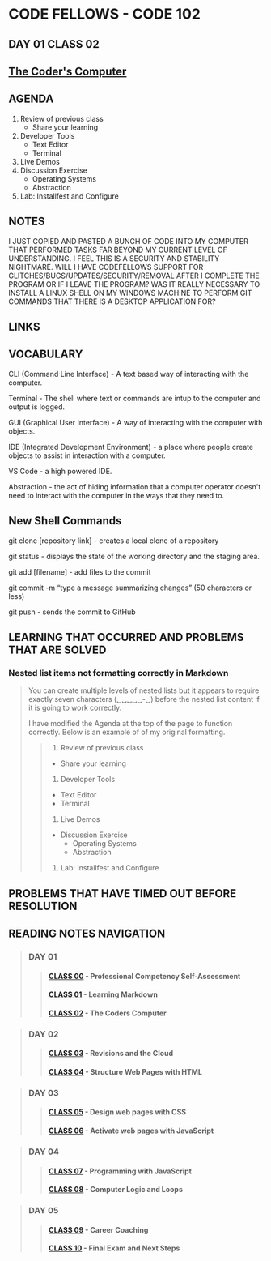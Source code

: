 # CODE FELLOWS - CODE 102

## DAY 01 CLASS 02

## [The Coder's Computer](https://github.com/codefellows/seattle-code-102d37/tree/main/class-02)

## AGENDA
1. Review of previous class
    - Share your learning
1. Developer Tools
    - Text Editor
    - Terminal
1. Live Demos
1. Discussion Exercise
    - Operating Systems
    - Abstraction
1. Lab: Installfest and Configure

## NOTES

I JUST COPIED AND PASTED A BUNCH OF CODE INTO MY COMPUTER THAT PERFORMED TASKS FAR BEYOND MY CURRENT LEVEL OF UNDERSTANDING. I FEEL THIS IS A SECURITY AND STABILITY NIGHTMARE. WILL I HAVE CODEFELLOWS SUPPORT FOR GLITCHES/BUGS/UPDATES/SECURITY/REMOVAL AFTER I COMPLETE THE PROGRAM OR IF I LEAVE THE PROGRAM? WAS IT REALLY NECESSARY TO INSTALL A LINUX SHELL ON MY WINDOWS MACHINE TO PERFORM GIT COMMANDS THAT THERE IS A DESKTOP APPLICATION FOR?

## LINKS

## VOCABULARY

CLI (Command Line Interface) - A text based way of interacting with the computer.

Terminal - The shell where text or commands are intup to the computer and output is logged.

GUI (Graphical User Interface) - A way of interacting with the computer with objects.

IDE (Integrated Development Environment) - a place where people create objects to assist in interaction with a computer.

VS Code - a high powered IDE.

Abstraction - the act of hiding information that a computer operator doesn't need to interact with the computer in the ways that they need to.

## New Shell Commands

git clone [repository link] - creates a local clone of a repository

git status - displays the state of the working directory and the staging area.

git add [filename] - add files to the commit

git commit -m “type a message summarizing changes” (50 characters or less)

git push - sends the commit to GitHub

## LEARNING THAT OCCURRED AND PROBLEMS THAT ARE SOLVED

### Nested list items not formatting correctly in Markdown
> You can create multiple levels of nested lists but it appears to require exactly seven characters (␣␣␣␣␣-␣) before the nested list content if it is going to work correctly.
>
> I have modified the Agenda at the top of the page to function correctly.  Below is an example of of my original formatting.
>>
>> 1. Review of previous class
>>   - Share your learning
>> 1. Developer Tools
>>   - Text Editor
>>   - Terminal
>> 1. Live Demos
>> - Discussion Exercise
>>   - Operating Systems
>>   - Abstraction
>> 1. Lab: Installfest and Configure

## PROBLEMS THAT HAVE TIMED OUT BEFORE RESOLUTION

## READING NOTES NAVIGATION

> ### DAY 01
>> #### [CLASS 00](CODE102-DAY01-CLASS00-READING-NOTES.md) - Professional Competency Self-Assessment
>> #### [CLASS 01](CODE102-DAY01-CLASS01-READING-NOTES.md) - Learning Markdown
>> #### [CLASS 02](CODE102-DAY01-CLASS02-READING-NOTES.md) - The Coders Computer

> ### DAY 02
>> #### [CLASS 03](CODE102-DAY02-CLASS03-READING-NOTES.md) - Revisions and the Cloud
>> #### [CLASS 04](CODE102-DAY02-CLASS04-READING-NOTES.md) - Structure Web Pages with HTML

> ### DAY 03
>> #### [CLASS 05](CODE102-DAY03-CLASS05-READING-NOTES.md) - Design web pages with CSS
>> #### [CLASS 06](CODE102-DAY03-CLASS06-READING-NOTES.md) - Activate web pages with JavaScript

> ### DAY 04
>> #### [CLASS 07](CODE102-DAY04-CLASS07-READING-NOTES.md) - Programming with JavaScript
>> #### [CLASS 08](CODE102-DAY04-CLASS08-READING-NOTES.md) - Computer Logic and Loops

>### DAY 05
>> #### [CLASS 09](CODE102-DAY05-CLASS09-READING-NOTES.md) - Career Coaching
>> #### [CLASS 10](CODE102-DAY05-CLASS10-READING-NOTES.md) - Final Exam and Next Steps